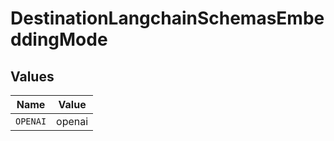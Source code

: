 # DestinationLangchainSchemasEmbeddingMode


## Values

| Name     | Value    |
| -------- | -------- |
| `OPENAI` | openai   |